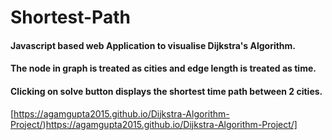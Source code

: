 # Shortest-Path

#### Javascript based web Application to visualise Dijkstra's Algorithm.

#### The node in graph is treated as cities and edge length is treated as time.

#### Clicking on solve button displays the shortest time path between 2 cities.

[https://agamgupta2015.github.io/Dijkstra-Algorithm-Project/)https://agamgupta2015.github.io/Dijkstra-Algorithm-Project/]

